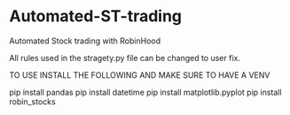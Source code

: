 # Automated-ST-trading
Automated Stock trading with RobinHood



All rules used in the stragety.py file can be changed to user fix.

TO USE INSTALL THE FOLLOWING AND MAKE SURE TO HAVE A VENV

 pip install pandas
 pip install datetime
 pip install matplotlib.pyplot
 pip install robin_stocks 
